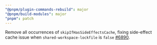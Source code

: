 ```yaml
---
"@pnpm/plugin-commands-rebuild": major
"@pnpm/build-modules": major
"pnpm": patch
---
```


Remove all occurrences of `skipIfHasSideEffectsCache`, fixing side-effect cache issue when `shared-workspace-lockfile` is `false` [#6890](https://github.com/pnpm/pnpm/issues/6890).
